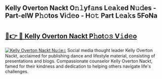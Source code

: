 ## Kelly Overton Nackt O𝚗𝚕yf𝚊ns L𝚎a𝚔ed N𝚞𝚍es - Part-eIW P𝚑𝚘tos Vi𝚍𝚎o - H𝚘𝚝 Part L𝚎a𝚔s 5FoNa

# <h2><a href="http://kf4e1ng.oniu.top/?m=Kelly+Overton+Nackt">🔗👉 🔴 Kelly Overton Nackt P𝚑ot𝚘𝚜 V𝚒d𝚎o</a></h2>

[![Kelly Overton Nackt Nu𝚍e𝚜](https://i.imgur.com/0qMVB7G.gif)](http://kf4e1ng.oniu.top/?m=Kelly+Overton+Nackt)
Social media thought leader Kelly Overton Nackt, acclaimed for publishing dance and lifestyle material, consisting of presentations and blogs. Compassionate counselor Kelly Overton Nackt, famed for their kindness and dedication to helping others navigate life's challenges.  
